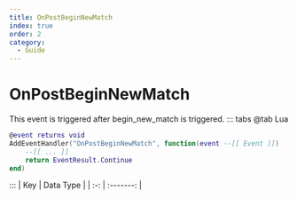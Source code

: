 ```yaml
---
title: OnPostBeginNewMatch
index: true
order: 2
category:
  - Guide
---
```


# OnPostBeginNewMatch
This event is triggered after begin_new_match is triggered.
::: tabs
@tab Lua
```lua
@event returns void
AddEventHandler("OnPostBeginNewMatch", function(event --[[ Event ]])
    --[[ ... ]]
    return EventResult.Continue
end)
```

:::
| Key | Data Type |
| :-: | :-------: |